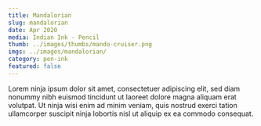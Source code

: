 ```yaml
---
title: Mandalorian
slug: mandalorian
date: Apr 2020
media: Indian Ink - Pencil
thumb: ../images/thumbs/mando-cruiser.png
imgs: ../images/mandalorian/
category: pen-ink
featured: false
---
```


Lorem ninja ipsum dolor sit amet, consectetuer adipiscing elit, sed diam nonummy nibh euismod tincidunt ut laoreet dolore magna aliquam erat volutpat. Ut ninja wisi enim ad minim veniam, quis nostrud exerci tation ullamcorper suscipit ninja lobortis nisl ut aliquip ex ea commodo consequat.